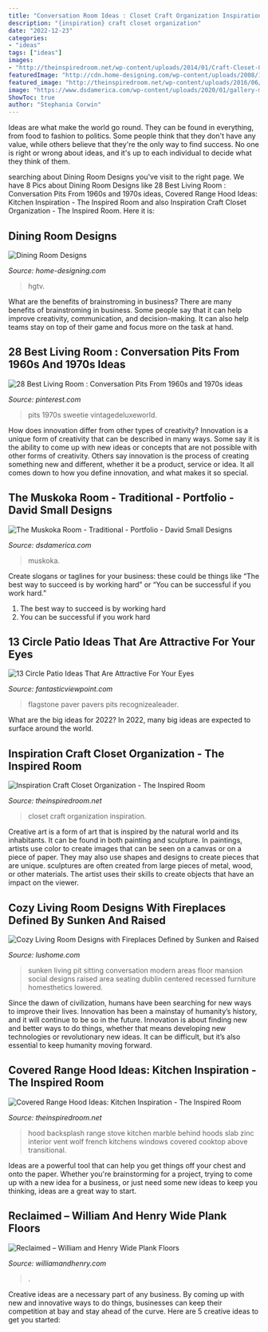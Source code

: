 ```yaml
---
title: "Conversation Room Ideas : Closet Craft Organization Inspiration"
description: "{inspiration} craft closet organization"
date: "2022-12-23"
categories:
- "ideas"
tags: ["ideas"]
images:
- "http://theinspiredroom.net/wp-content/uploads/2014/01/Craft-Closet-Organization.jpg"
featuredImage: "http://cdn.home-designing.com/wp-content/uploads/2008/11/reidrolls2.jpg"
featured_image: "http://theinspiredroom.net/wp-content/uploads/2016/06/Zinc-Range-Hood-Marble-Backsplash-Kitchen-Design-by-Cantley-and-Company.jpg"
image: "https://www.dsdamerica.com/wp-content/uploads/2020/01/gallery-muskoka-room-05.jpg"
ShowToc: true
author: "Stephania Corwin"
---
```



Ideas are what make the world go round. They can be found in everything, from food to fashion to politics. Some people think that they don't have any value, while others believe that they're the only way to find success. No one is right or wrong about ideas, and it's up to each individual to decide what they think of them.

	

		
searching about Dining Room Designs you've visit to the right page. We have 8 Pics about Dining Room Designs like 28 Best Living Room : Conversation Pits From 1960s and 1970s ideas, Covered Range Hood Ideas: Kitchen Inspiration - The Inspired Room and also Inspiration Craft Closet Organization - The Inspired Room. Here it is:
		
    
## Dining Room Designs

<img loading=lazy src="http://cdn.home-designing.com/wp-content/uploads/2008/11/reidrolls2.jpg" onerror="this.onerror=null;this.src='https://tse2.mm.bing.net/th?id=OIP.yYeVyhu_BW5TPoNtgXI8-gHaJQ&amp;pid=15.1';" alt="Dining Room Designs">

_Source: home-designing.com_

>hgtv. 

	

What are the benefits of brainstroming in business?
There are many benefits of brainstroming in business. Some people say that it can help improve creativity, communication, and decision-making. It can also help teams stay on top of their game and focus more on the task at hand.

    
## 28 Best Living Room : Conversation Pits From 1960s And 1970s Ideas

<img loading=lazy src="https://i.pinimg.com/474x/71/cb/83/71cb830d803e25bbd5affa02b3fbb5bb.jpg" onerror="this.onerror=null;this.src='https://tse4.mm.bing.net/th?id=OIP.setCe-C99mUQJ4UtB2wtsAAAAA&amp;pid=15.1';" alt="28 Best Living Room : Conversation Pits From 1960s and 1970s ideas">

_Source: pinterest.com_

>pits 1970s sweetie vintagedeluxeworld. 

	

How does innovation differ from other types of creativity?
Innovation is a unique form of creativity that can be described in many ways. Some say it is the ability to come up with new ideas or concepts that are not possible with other forms of creativity. Others say innovation is the process of creating something new and different, whether it be a product, service or idea. It all comes down to how you define innovation, and what makes it so special.

    
## The Muskoka Room - Traditional - Portfolio - David Small Designs

<img loading=lazy src="https://www.dsdamerica.com/wp-content/uploads/2020/01/gallery-muskoka-room-05.jpg" onerror="this.onerror=null;this.src='https://tse4.mm.bing.net/th?id=OIP.GTS7ClGggcZe9N4b1Xz9IQHaEH&amp;pid=15.1';" alt="The Muskoka Room - Traditional - Portfolio - David Small Designs">

_Source: dsdamerica.com_

>muskoka. 

	

Create slogans or taglines for your business: these could be things like “The best way to succeed is by working hard” or “You can be successful if you work hard.”
1. The best way to succeed is by working hard 
2. You can be successful if you work hard 

    
## 13 Circle Patio Ideas That Are Attractive For Your Eyes

<img loading=lazy src="http://www.fantasticviewpoint.com/wp-content/uploads/2016/06/modern-round-flagstone-circle-patio-with-grey-floor-tile-can-add-the-modern-touch-inside-patio-design-ideas-with-red-yard-arround-can-add-the-beauty-inside-634x423.jpg" onerror="this.onerror=null;this.src='https://tse2.mm.bing.net/th?id=OIP.lQDm3VZy4L20AqqvB3vkxgHaE8&amp;pid=15.1';" alt="13 Circle Patio Ideas That Are Attractive For Your Eyes">

_Source: fantasticviewpoint.com_

>flagstone paver pavers pits recognizealeader. 

	

What are the big ideas for 2022?
In 2022, many big ideas are expected to surface around the world.

    
## Inspiration Craft Closet Organization - The Inspired Room

<img loading=lazy src="http://theinspiredroom.net/wp-content/uploads/2014/01/Craft-Closet-Organization.jpg" onerror="this.onerror=null;this.src='https://tse2.mm.bing.net/th?id=OIP.PBkzfdgyF0UVCoLFAmvl4wHaJ3&amp;pid=15.1';" alt="Inspiration Craft Closet Organization - The Inspired Room">

_Source: theinspiredroom.net_

>closet craft organization inspiration. 

	

Creative art is a form of art that is inspired by the natural world and its inhabitants. It can be found in both painting and sculpture. In paintings, artists use color to create images that can be seen on a canvas or on a piece of paper. They may also use shapes and designs to create pieces that are unique. sculptures are often created from large pieces of metal, wood, or other materials. The artist uses their skills to create objects that have an impact on the viewer.

    
## Cozy Living Room Designs With Fireplaces Defined By Sunken And Raised

<img loading=lazy src="https://www.lushome.com/wp-content/uploads/2013/05/sunken-living-room-designs-architectural-interiors-recessed-floor-5.jpg" onerror="this.onerror=null;this.src='https://tse2.mm.bing.net/th?id=OIP.IYF2C9xWZfHVg3kbsfP7YwHaFj&amp;pid=15.1';" alt="Cozy Living Room Designs with Fireplaces Defined by Sunken and Raised">

_Source: lushome.com_

>sunken living pit sitting conversation modern areas floor mansion social designs raised area seating dublin centered recessed furniture homesthetics lowered. 

	

Since the dawn of civilization, humans have been searching for new ways to improve their lives. Innovation has been a mainstay of humanity’s history, and it will continue to be so in the future. Innovation is about finding new and better ways to do things, whether that means developing new technologies or revolutionary new ideas. It can be difficult, but it’s also essential to keep humanity moving forward.

    
## Covered Range Hood Ideas: Kitchen Inspiration - The Inspired Room

<img loading=lazy src="http://theinspiredroom.net/wp-content/uploads/2016/06/Zinc-Range-Hood-Marble-Backsplash-Kitchen-Design-by-Cantley-and-Company.jpg" onerror="this.onerror=null;this.src='https://tse4.mm.bing.net/th?id=OIP.-OIcW1J3T0OsghTP-KlsqQHaL3&amp;pid=15.1';" alt="Covered Range Hood Ideas: Kitchen Inspiration - The Inspired Room">

_Source: theinspiredroom.net_

>hood backsplash range stove kitchen marble behind hoods slab zinc interior vent wolf french kitchens windows covered cooktop above transitional. 

	

Ideas are a powerful tool that can help you get things off your chest and onto the paper. Whether you're brainstorming for a project, trying to come up with a new idea for a business, or just need some new ideas to keep you thinking, ideas are a great way to start.

    
## Reclaimed – William And Henry Wide Plank Floors

<img loading=lazy src="https://williamandhenry.com/wp-content/uploads/2020/02/Reclaimed-Oak-Design31.jpg" onerror="this.onerror=null;this.src='https://tse1.mm.bing.net/th?id=OIP.718uNY2Q5UJrwpbca-jdyQHaLH&amp;pid=15.1';" alt="Reclaimed – William and Henry Wide Plank Floors">

_Source: williamandhenry.com_

>. 

	

Creative ideas are a necessary part of any business. By coming up with new and innovative ways to do things, businesses can keep their competition at bay and stay ahead of the curve. Here are 5 creative ideas to get you started:

